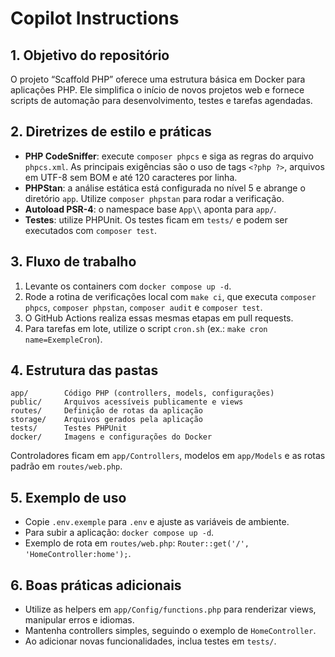 # Copilot Instructions

## 1. Objetivo do repositório
O projeto “Scaffold PHP” oferece uma estrutura básica em Docker para aplicações PHP. Ele simplifica o início de novos projetos web e fornece scripts de automação para desenvolvimento, testes e tarefas agendadas.

## 2. Diretrizes de estilo e práticas
- **PHP CodeSniffer**: execute `composer phpcs` e siga as regras do arquivo `phpcs.xml`. As principais exigências são o uso de tags `<?php ?>`, arquivos em UTF-8 sem BOM e até 120 caracteres por linha.
- **PHPStan**: a análise estática está configurada no nível 5 e abrange o diretório `app`. Utilize `composer phpstan` para rodar a verificação.
- **Autoload PSR-4**: o namespace base `App\\` aponta para `app/`.
- **Testes**: utilize PHPUnit. Os testes ficam em `tests/` e podem ser executados com `composer test`.

## 3. Fluxo de trabalho
1. Levante os containers com `docker compose up -d`.
2. Rode a rotina de verificações local com `make ci`, que executa `composer phpcs`, `composer phpstan`, `composer audit` e `composer test`.
3. O GitHub Actions realiza essas mesmas etapas em pull requests.
4. Para tarefas em lote, utilize o script `cron.sh` (ex.: `make cron name=ExempleCron`).

## 4. Estrutura das pastas
```
app/        Código PHP (controllers, models, configurações)
public/     Arquivos acessíveis publicamente e views
routes/     Definição de rotas da aplicação
storage/    Arquivos gerados pela aplicação
tests/      Testes PHPUnit
docker/     Imagens e configurações do Docker
```
Controladores ficam em `app/Controllers`, modelos em `app/Models` e as rotas padrão em `routes/web.php`.

## 5. Exemplo de uso
- Copie `.env.exemple` para `.env` e ajuste as variáveis de ambiente.
- Para subir a aplicação: `docker compose up -d`.
- Exemplo de rota em `routes/web.php`: `Router::get('/', 'HomeController:home');`.

## 6. Boas práticas adicionais
- Utilize as helpers em `app/Config/functions.php` para renderizar views, manipular erros e idiomas.
- Mantenha controllers simples, seguindo o exemplo de `HomeController`.
- Ao adicionar novas funcionalidades, inclua testes em `tests/`.
